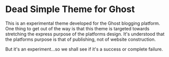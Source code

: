 # Dead Simple Theme for Ghost

This is an experimental theme developed for the Ghost blogging platform. One thing to get out of the way
is that this theme is targeted towards stretching the express purpose of the platforms design. It's understood
that the platforms purpose is that of publishing, not of website construction. 

But it's an experiment...so we shall see if it's a success or complete failure.
